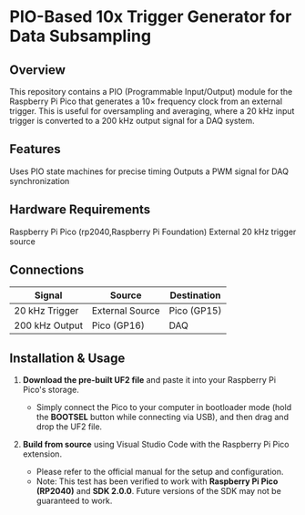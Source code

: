 # PIO-Based 10x Trigger Generator for Data Subsampling

## Overview
This repository contains a PIO (Programmable Input/Output) module for the Raspberry Pi Pico that generates a 10× frequency clock from an external trigger. This is useful for oversampling and averaging, where a 20 kHz input trigger is converted to a 200 kHz output signal for a DAQ system.

## Features

Uses PIO state machines for precise timing
Outputs a PWM signal for DAQ synchronization


## Hardware Requirements
Raspberry Pi Pico (rp2040,Raspberry Pi Foundation)
External 20 kHz trigger source

## Connections
| **Signal**     | **Source**           | **Destination**       |
|----------------|----------------------|-----------------------|
| 20 kHz Trigger  | External Source     | Pico (GP15)           |
| 200 kHz Output  | Pico (GP16)         | DAQ                   |

## Installation & Usage
1. **Download the pre-built UF2 file** and paste it into your Raspberry Pi Pico's storage.
   - Simply connect the Pico to your computer in bootloader mode (hold the **BOOTSEL** button while connecting via USB), and then drag and drop the UF2 file.

2. **Build from source** using Visual Studio Code with the Raspberry Pi Pico extension.
   - Please refer to the official manual for the setup and configuration.
   - Note: This test has been verified to work with **Raspberry Pi Pico (RP2040)** and **SDK 2.0.0**. Future versions of the SDK may not be guaranteed to work.
